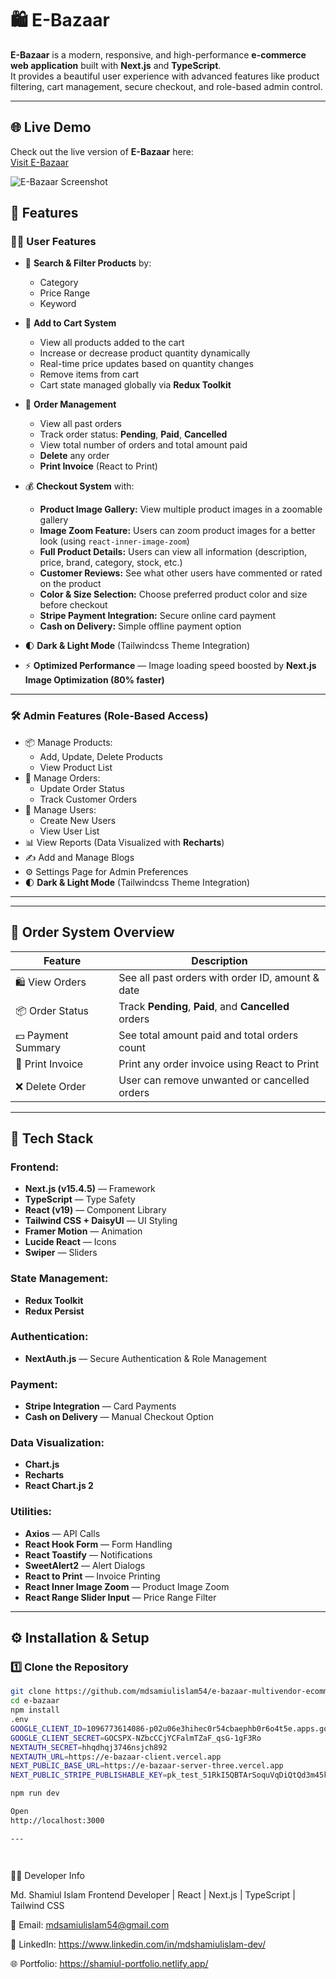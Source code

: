 # 🛍️ E-Bazaar

**E-Bazaar** is a modern, responsive, and high-performance **e-commerce web application** built with **Next.js** and **TypeScript**.  
It provides a beautiful user experience with advanced features like product filtering, cart management, secure checkout, and role-based admin control.

---
## 🌐 Live Demo

Check out the live version of **E-Bazaar** here:  
[Visit E-Bazaar](https://e-bazaar-client.vercel.app/)

![E-Bazaar Screenshot](https://i.postimg.cc/GhyKGgfB/e-bazaar.png)


## 🚀 Features

### 🧑‍💻 User Features
- 🔎 **Search & Filter Products** by:
  - Category
  - Price Range
  - Keyword
- 🛒 **Add to Cart System**
  - View all products added to the cart  
  - Increase or decrease product quantity dynamically  
  - Real-time price updates based on quantity changes  
  - Remove items from cart  
  - Cart state managed globally via **Redux Toolkit** 

- 🧾 **Order Management**
  - View all past orders
  - Track order status: **Pending**, **Paid**, **Cancelled**
  - View total number of orders and total amount paid
  - **Delete** any order
  - **Print Invoice** (React to Print)

- 💰 **Checkout System** with:
  - **Product Image Gallery:** View multiple product images in a zoomable gallery  
  - **Image Zoom Feature:** Users can zoom product images for a better look (using `react-inner-image-zoom`)  
  - **Full Product Details:** Users can view all information (description, price, brand, category, stock, etc.)  
  - **Customer Reviews:** See what other users have commented or rated on the product  
  - **Color & Size Selection:** Choose preferred product color and size before checkout  
  - **Stripe Payment Integration:** Secure online card payment  
  - **Cash on Delivery:** Simple offline payment option  
- 🌓 **Dark & Light Mode** (Tailwindcss Theme Integration)

- ⚡ **Optimized Performance** — Image loading speed boosted by **Next.js Image Optimization (80% faster)**

---

### 🛠️ Admin Features (Role-Based Access)
- 📦 Manage Products:
  - Add, Update, Delete Products
  - View Product List
- 📑 Manage Orders:
  - Update Order Status
  - Track Customer Orders
- 👥 Manage Users:
  - Create New Users
  - View User List
- 📊 View Reports (Data Visualized with **Recharts**)
- ✍️ Add and Manage Blogs
- ⚙️ Settings Page for Admin Preferences
- 🌓 **Dark & Light Mode** (Tailwindcss Theme Integration)
---
---

## 🧾 Order System Overview

| Feature | Description |
|----------|-------------|
| 🛍️ View Orders | See all past orders with order ID, amount & date |
| 📦 Order Status | Track **Pending**, **Paid**, and **Cancelled** orders |
| 💵 Payment Summary | See total amount paid and total orders count |
| 🧾 Print Invoice | Print any order invoice using React to Print |
| ❌ Delete Order | User can remove unwanted or cancelled orders |

---
## 🧩 Tech Stack

### Frontend:
- **Next.js (v15.4.5)** — Framework  
- **TypeScript** — Type Safety  
- **React (v19)** — Component Library  
- **Tailwind CSS + DaisyUI** — UI Styling  
- **Framer Motion** — Animation  
- **Lucide React** — Icons  
- **Swiper** — Sliders

### State Management:
- **Redux Toolkit**  
- **Redux Persist**

### Authentication:
- **NextAuth.js** — Secure Authentication & Role Management

### Payment:
- **Stripe Integration** — Card Payments  
- **Cash on Delivery** — Manual Checkout Option

### Data Visualization:
- **Chart.js**
- **Recharts**
- **React Chart.js 2**

### Utilities:
- **Axios** — API Calls  
- **React Hook Form** — Form Handling  
- **React Toastify** — Notifications  
- **SweetAlert2** — Alert Dialogs  
- **React to Print** — Invoice Printing  
- **React Inner Image Zoom** — Product Image Zoom  
- **React Range Slider Input** — Price Range Filter

---
## ⚙️ Installation & Setup

### 1️⃣ Clone the Repository
```bash
git clone https://github.com/mdsamiulislam54/e-bazaar-multivendor-ecommerce-app.git
cd e-bazaar
npm install
.env
GOOGLE_CLIENT_ID=1096773614086-p02u06e3hihec0r54cbaephb0r6o4t5e.apps.googleusercontent.com
GOOGLE_CLIENT_SECRET=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
NEXTAUTH_SECRET=hhqdhqj3746nsjch892 
NEXTAUTH_URL=https://e-bazaar-client.vercel.app
NEXT_PUBLIC_BASE_URL=https://e-bazaar-server-three.vercel.app
NEXT_PUBLIC_STRIPE_PUBLISHABLE_KEY=pk_test_51RkI5QBTArSoquVqDiQtQd3m45kZXO9vvrFLW1vGwxyjIR0Vjs8W3lqDx2PV9Ww7ik0cae983IzgXfJb44QJklht008UglFATX

npm run dev

Open 
http://localhost:3000

---




```

🧑‍💻 Developer Info

Md. Shamiul Islam 
Frontend Developer | React | Next.js | TypeScript | Tailwind CSS

📧 Email: mdsamiulislam54@gmail.com

🔗 LinkedIn: https://www.linkedin.com/in/mdshamiulislam-dev/

🌐 Portfolio: https://shamiul-portfolio.netlify.app/
